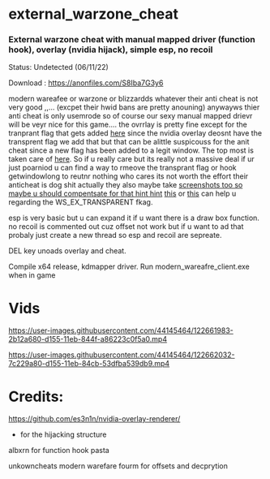 # external_warzone_cheat
### External warzone cheat with manual mapped driver (function hook), overlay (nvidia hijack), simple esp, no recoil

Status: Undetected (06/11/22)

Download : https://anonfiles.com/S8Iba7G3y6

modern wareafee or warzone or blizzardds whatever their anti cheat is not very good ,,... (excpet their hwid bans are pretty anouning) anywayws thier anti cheat is only usemrode so of course our sexy manual mapped drievr will be veyr nice for this game.... the ovrrlay is pretty fine except for the tranprant flag that gets added [here](https://github.com/NMan1/external_warzone_cheat/blob/7774b0ed2b498ce880edd19a7388f938ac207f6c/modern_warfare/core/overlay/hijack/hijack.cpp#L18) since the nvidia overlay deosnt have the transprent flag we add that but that can be alittle suspicouss for the anit cheat since a new flag has been added to a legit window. The top most is taken care of [here](https://github.com/NMan1/external_warzone_cheat/blob/7774b0ed2b498ce880edd19a7388f938ac207f6c/modern_warfare/core/overlay/renderer/scene.cpp#L40). So if u really care but its really not a massive deal if ur just poarniod u can find a way to rmeove the transprant flag or hook getwindowlong to reutnr nothing who cares its not worth the effort their anticheat is dog shit actually they also maybe take [screenshots too so maybe u should compentsate for that hint hint](https://github.com/NMan1/external_warzone_cheat/blob/7774b0ed2b498ce880edd19a7388f938ac207f6c/modern_warfare/core/overlay/hijack/hijack.cpp#L28) [this](https://www.unknowncheats.me/forum/anti-cheat-bypass/220597-overlay-window-using-ws_ex_topmost-2.html) or [this](https://www.unknowncheats.me/forum/anti-cheat-bypass/349662-method-using-ws_ex_layered-style-overlay.html) can help u regarding the WS_EX_TRANSPARENT  fkag.

esp is very basic but u can expand it if u want there is a draw box function.
no recoil is commented out cuz offset not work but if u want to ad that probaly just create a new thread so esp and recoil are sepreate.

DEL key unoads overlay and cheat.

Compile x64 release, kdmapper driver. Run modern_wareafre_client.exe when in game

# Vids

https://user-images.githubusercontent.com/44145464/122661983-2b12a680-d155-11eb-844f-a86223c0f5a0.mp4

https://user-images.githubusercontent.com/44145464/122662032-7c229a80-d155-11eb-84cb-53dfba539db9.mp4


# Credits:

https://github.com/es3n1n/nvidia-overlay-renderer/
  - for the hijacking structure
 
albxrn for function hook pasta 

unkowncheats modern warefare fourm for offsets and decprytion
